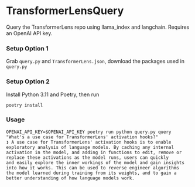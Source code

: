 # TransformerLensQuery
Query the TransformerLens repo using llama_index and langchain. Requires an OpenAI API key.

### Setup Option 1

Grab `query.py` and `TransformerLens.json`, download the packages used in `query.py` 

### Setup Option 2

Install Python 3.11 and Poetry, then run

```
poetry install                                                       
```

### Usage

```
OPENAI_API_KEY=$OPENAI_API_KEY poetry run python query.py query "What's a use case for TransformerLens' activation hooks?"
❯ A use case for TransformerLens' activation hooks is to enable exploratory analysis of language models. By caching any internal 
activation in the model, and adding in functions to edit, remove or replace these activations as the model runs, users can quickly
and easily explore the inner workings of the model and gain insights into how it works. This can be used to reverse engineer algorithms 
the model learned during training from its weights, and to gain a better understanding of how language models work.
```
